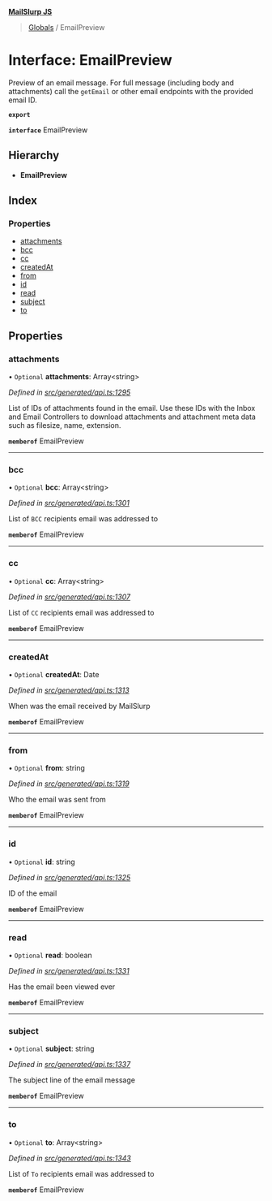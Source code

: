 **[MailSlurp JS](../README.md)**

> [Globals](../README.md) / EmailPreview

# Interface: EmailPreview

Preview of an email message. For full message (including body and attachments) call the `getEmail` or other email endpoints with the provided email ID.

**`export`** 

**`interface`** EmailPreview

## Hierarchy

* **EmailPreview**

## Index

### Properties

* [attachments](emailpreview.md#attachments)
* [bcc](emailpreview.md#bcc)
* [cc](emailpreview.md#cc)
* [createdAt](emailpreview.md#createdat)
* [from](emailpreview.md#from)
* [id](emailpreview.md#id)
* [read](emailpreview.md#read)
* [subject](emailpreview.md#subject)
* [to](emailpreview.md#to)

## Properties

### attachments

• `Optional` **attachments**: Array\<string>

*Defined in [src/generated/api.ts:1295](https://github.com/mailslurp/mailslurp-client/blob/36fa2ad/src/generated/api.ts#L1295)*

List of IDs of attachments found in the email. Use these IDs with the Inbox and Email Controllers to download attachments and attachment meta data such as filesize, name, extension.

**`memberof`** EmailPreview

___

### bcc

• `Optional` **bcc**: Array\<string>

*Defined in [src/generated/api.ts:1301](https://github.com/mailslurp/mailslurp-client/blob/36fa2ad/src/generated/api.ts#L1301)*

List of `BCC` recipients email was addressed to

**`memberof`** EmailPreview

___

### cc

• `Optional` **cc**: Array\<string>

*Defined in [src/generated/api.ts:1307](https://github.com/mailslurp/mailslurp-client/blob/36fa2ad/src/generated/api.ts#L1307)*

List of `CC` recipients email was addressed to

**`memberof`** EmailPreview

___

### createdAt

• `Optional` **createdAt**: Date

*Defined in [src/generated/api.ts:1313](https://github.com/mailslurp/mailslurp-client/blob/36fa2ad/src/generated/api.ts#L1313)*

When was the email received by MailSlurp

**`memberof`** EmailPreview

___

### from

• `Optional` **from**: string

*Defined in [src/generated/api.ts:1319](https://github.com/mailslurp/mailslurp-client/blob/36fa2ad/src/generated/api.ts#L1319)*

Who the email was sent from

**`memberof`** EmailPreview

___

### id

• `Optional` **id**: string

*Defined in [src/generated/api.ts:1325](https://github.com/mailslurp/mailslurp-client/blob/36fa2ad/src/generated/api.ts#L1325)*

ID of the email

**`memberof`** EmailPreview

___

### read

• `Optional` **read**: boolean

*Defined in [src/generated/api.ts:1331](https://github.com/mailslurp/mailslurp-client/blob/36fa2ad/src/generated/api.ts#L1331)*

Has the email been viewed ever

**`memberof`** EmailPreview

___

### subject

• `Optional` **subject**: string

*Defined in [src/generated/api.ts:1337](https://github.com/mailslurp/mailslurp-client/blob/36fa2ad/src/generated/api.ts#L1337)*

The subject line of the email message

**`memberof`** EmailPreview

___

### to

• `Optional` **to**: Array\<string>

*Defined in [src/generated/api.ts:1343](https://github.com/mailslurp/mailslurp-client/blob/36fa2ad/src/generated/api.ts#L1343)*

List of `To` recipients email was addressed to

**`memberof`** EmailPreview
